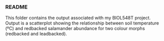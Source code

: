 ### README

This folder contains the output associated with my BIOL548T project. Output is a scatterplot showing the relationship between soil temperature (ºC) and redbacked salamander abundance for two colour morphs (redbacked and leadbacked).
